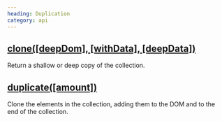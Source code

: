 ```yaml
--- 
heading: Duplication
category: api
---
```



## [clone(\[deepDom\], \[withData\], \[deepData\])](/api/clone/)

Return a shallow or deep copy of the collection.


## [duplicate(\[amount\])](/api/duplicate/)

Clone the elements in the collection, adding them to the DOM and to the end of the collection.